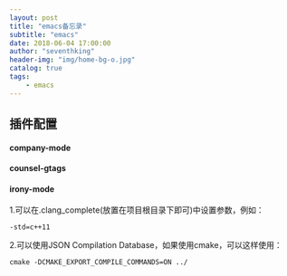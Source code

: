 ```yaml
---
layout: post
title: "emacs备忘录"
subtitle: "emacs"
date: 2018-06-04 17:00:00
author: "seventhking"
header-img: "img/home-bg-o.jpg"
catalog: true
tags:
    - emacs
---
```


## 插件配置

#### company-mode

#### counsel-gtags

#### irony-mode

1.可以在.clang_complete(放置在项目根目录下即可)中设置参数，例如：  
~~~
-std=c++11
~~~

2.可以使用JSON Compilation Database，如果使用cmake，可以这样使用：  
~~~
cmake -DCMAKE_EXPORT_COMPILE_COMMANDS=ON ../
~~~





